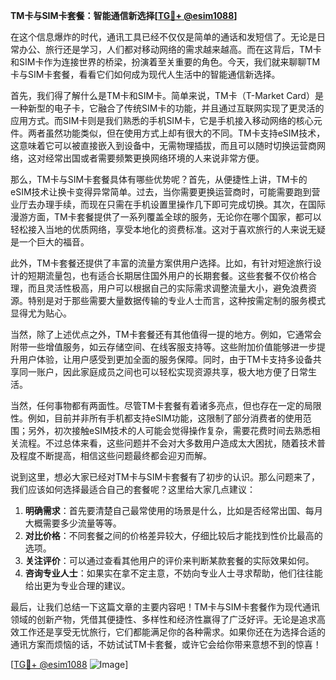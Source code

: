 **TM卡与SIM卡套餐：智能通信新选择[[TG💪+ @esim1088](https://t.me/s/esim1088)]**

在这个信息爆炸的时代，通讯工具已经不仅仅是简单的通话和发短信了。无论是日常办公、旅行还是学习，人们都对移动网络的需求越来越高。而在这背后，TM卡和SIM卡作为连接世界的桥梁，扮演着至关重要的角色。今天，我们就来聊聊TM卡与SIM卡套餐，看看它们如何成为现代人生活中的智能通信新选择。

首先，我们得了解什么是TM卡和SIM卡。简单来说，TM卡（T-Market Card）是一种新型的电子卡，它融合了传统SIM卡的功能，并且通过互联网实现了更灵活的应用方式。而SIM卡则是我们熟悉的手机SIM卡，它是手机接入移动网络的核心元件。两者虽然功能类似，但在使用方式上却有很大的不同。TM卡支持eSIM技术，这意味着它可以被直接嵌入到设备中，无需物理插拔，而且可以随时切换运营商网络，这对经常出国或者需要频繁更换网络环境的人来说非常方便。

那么，TM卡与SIM卡套餐具体有哪些优势呢？首先，从便捷性上讲，TM卡的eSIM技术让换卡变得异常简单。过去，当你需要更换运营商时，可能需要跑到营业厅去办理手续，而现在只需在手机设置里操作几下即可完成切换。其次，在国际漫游方面，TM卡套餐提供了一系列覆盖全球的服务，无论你在哪个国家，都可以轻松接入当地的优质网络，享受本地化的资费标准。这对于喜欢旅行的人来说无疑是一个巨大的福音。

此外，TM卡套餐还提供了丰富的流量方案供用户选择。比如，有针对短途旅行设计的短期流量包，也有适合长期居住国外用户的长期套餐。这些套餐不仅价格合理，而且灵活性极高，用户可以根据自己的实际需求调整流量大小，避免浪费资源。特别是对于那些需要大量数据传输的专业人士而言，这种按需定制的服务模式显得尤为贴心。

当然，除了上述优点之外，TM卡套餐还有其他值得一提的地方。例如，它通常会附带一些增值服务，如云存储空间、在线客服支持等。这些附加价值能够进一步提升用户体验，让用户感受到更加全面的服务保障。同时，由于TM卡支持多设备共享同一账户，因此家庭成员之间也可以轻松实现资源共享，极大地方便了日常生活。

当然，任何事物都有两面性。尽管TM卡套餐有着诸多亮点，但也存在一定的局限性。例如，目前并非所有手机都支持eSIM功能，这限制了部分消费者的使用范围；另外，初次接触eSIM技术的人可能会觉得操作复杂，需要花费时间去熟悉相关流程。不过总体来看，这些问题并不会对大多数用户造成太大困扰，随着技术普及程度不断提高，相信这些问题最终都会迎刃而解。

说到这里，想必大家已经对TM卡与SIM卡套餐有了初步的认识。那么问题来了，我们应该如何选择最适合自己的套餐呢？这里给大家几点建议：

1. **明确需求**：首先要清楚自己最常使用的场景是什么，比如是否经常出国、每月大概需要多少流量等等。
2. **对比价格**：不同套餐之间的价格差异较大，仔细比较后才能找到性价比最高的选项。
3. **关注评价**：可以通过查看其他用户的评价来判断某款套餐的实际效果如何。
4. **咨询专业人士**：如果实在拿不定主意，不妨向专业人士寻求帮助，他们往往能给出更为专业合理的建议。

最后，让我们总结一下这篇文章的主要内容吧！TM卡与SIM卡套餐作为现代通讯领域的创新产物，凭借其便捷性、多样性和经济性赢得了广泛好评。无论是追求高效工作还是享受无忧旅行，它们都能满足你的各种需求。如果你还在为选择合适的通讯方案而烦恼的话，不妨试试TM卡套餐，或许它会给你带来意想不到的惊喜！

[[TG💪+ @esim1088](https://t.me/s/esim1088) ![Image](https://i.postimg.cc/4NQfJmqS/Snipaste-2025-05-13-00-14-12.png)]